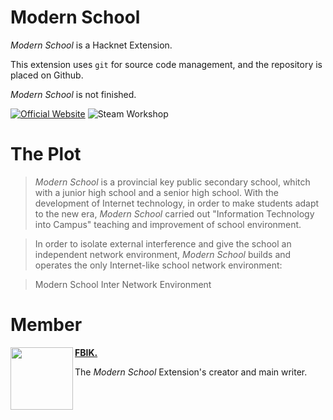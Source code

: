 # Modern School <span style="color:red;"></span>

*Modern School* is a Hacknet Extension. 

This extension uses `git` for source code management, and the repository is placed on Github. 

*Modern School* is not finished. 

[![Official Website](https://img.shields.io/badge/Official_Website-E34F26?style=for-the-badge&logo=html5&logoColor=white)](https://modern-school.fbik.top) ![Steam Workshop](https://img.shields.io/badge/Steam_Workshop-000000?style=for-the-badge&logo=steam&logoColor=white)

# The Plot
>*Modern School* is a provincial key public secondary school, whitch with a junior high school and a senior high school. 
With the development of Internet technology, in order to make students adapt to the new era, 
*Modern School* carried out "Information Technology into Campus" teaching and improvement of school environment. 

>In order to isolate external interference and give the school an independent network environment,
*Modern School* builds and operates the only Internet-like school network environment: 

>Modern School Inter Network Environment
# Member
<img align="left" src="https://avatars.githubusercontent.com/u/83176414" width="100px">**[FBIK.](https://github.com/bovinebeta)**

The *Modern School* Extension's creator and main writer. 